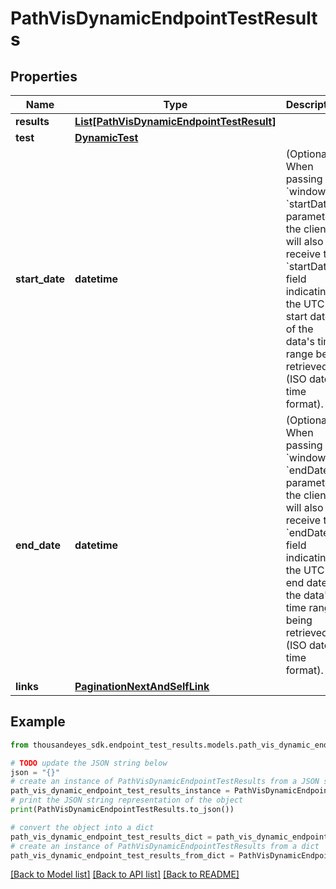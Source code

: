 # PathVisDynamicEndpointTestResults


## Properties

Name | Type | Description | Notes
------------ | ------------- | ------------- | -------------
**results** | [**List[PathVisDynamicEndpointTestResult]**](PathVisDynamicEndpointTestResult.md) |  | [optional] 
**test** | [**DynamicTest**](DynamicTest.md) |  | [optional] 
**start_date** | **datetime** | (Optional) When passing &#x60;window&#x60; or &#x60;startDate&#x60; parameter,  the client will also receive the &#x60;startDate&#x60; field indicating the UTC start date of the data&#39;s time range being retrieved  (ISO date-time format). | [optional] [readonly] 
**end_date** | **datetime** | (Optional) When passing &#x60;window&#x60; or &#x60;endDate&#x60; parameter,  the client will also receive the &#x60;endDate&#x60; field indicating the UTC end date of the data&#39;s time range being retrieved  (ISO date-time format). | [optional] [readonly] 
**links** | [**PaginationNextAndSelfLink**](PaginationNextAndSelfLink.md) |  | [optional] 

## Example

```python
from thousandeyes_sdk.endpoint_test_results.models.path_vis_dynamic_endpoint_test_results import PathVisDynamicEndpointTestResults

# TODO update the JSON string below
json = "{}"
# create an instance of PathVisDynamicEndpointTestResults from a JSON string
path_vis_dynamic_endpoint_test_results_instance = PathVisDynamicEndpointTestResults.from_json(json)
# print the JSON string representation of the object
print(PathVisDynamicEndpointTestResults.to_json())

# convert the object into a dict
path_vis_dynamic_endpoint_test_results_dict = path_vis_dynamic_endpoint_test_results_instance.to_dict()
# create an instance of PathVisDynamicEndpointTestResults from a dict
path_vis_dynamic_endpoint_test_results_from_dict = PathVisDynamicEndpointTestResults.from_dict(path_vis_dynamic_endpoint_test_results_dict)
```
[[Back to Model list]](../README.md#documentation-for-models) [[Back to API list]](../README.md#documentation-for-api-endpoints) [[Back to README]](../README.md)


